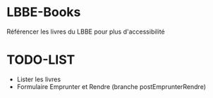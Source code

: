 # LBBE-Books

Référencer les livres du LBBE pour plus d'accessibilité

# TODO-LIST
- Lister les livres
- Formulaire Emprunter et Rendre  (branche  postEmprunterRendre)
